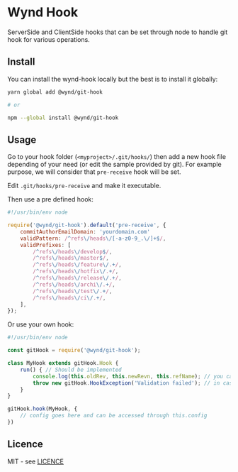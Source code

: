 # Wynd Hook

ServerSide and ClientSide hooks that can be set through node to handle git hook for various operations.

## Install

You can install the wynd-hook locally but the best is to install it globally:
```sh
yarn global add @wynd/git-hook

# or

npm --global install @wynd/git-hook
```

## Usage

Go to your hook folder (`<myproject>/.git/hooks/`) then add a new hook file depending of your need (or edit the sample provided by git).
For example purpose, we will consider that `pre-receive` hook will be set.

Edit `.git/hooks/pre-receive` and make it executable.

Then use a pre defined hook:
```js
#!/usr/bin/env node

require('@wynd/git-hook').default('pre-receive', {
    commitAuthorEmailDomain: 'yourdomain.com'
    validPattern: /^refs\/heads\/[-a-z0-9_.\/]+$/,
    validPrefixes: [
        /^refs\/heads\/develop$/,
        /^refs\/heads\/master$/,
        /^refs\/heads\/feature\/.+/,
        /^refs\/heads\/hotfix\/.+/,
        /^refs\/heads\/release\/.+/,
        /^refs\/heads\/archi\/.+/,
        /^refs\/heads\/test\/.+/,
        /^refs\/heads\/ci\/.+/,
    ],
});
```

Or use your own hook:
```js
#!/usr/bin/env node

const gitHook = require('@wynd/git-hook');

class MyHook extends gitHook.Hook {
    run() { // Should be implemented
        console.log(this.oldRev, this.newRevn, this.refName); // you can get informations from the githook itself
        throw new gitHook.HookException('Validation failed'); // in case of validation error (will be catched)
    }
}

gitHook.hook(MyHook, {
    // config goes here and can be accessed through this.config
})
```

## Licence

MIT - see [LICENCE](./LICENCE)